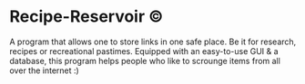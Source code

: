 # Recipe-Reservoir ©
A program that allows one to store links in one safe place. Be it for research, recipes or recreational pastimes.
Equipped with an easy-to-use GUI & a database, this program helps people who like to scrounge items from all over the internet :)

